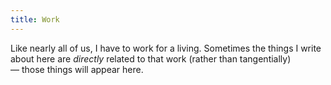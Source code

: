 ```yaml
---
title: Work
---
```

Like nearly all of us, I have to work for a living. Sometimes the things I write about here are _directly_ related to that work (rather than tangentially) — those things will appear here.
